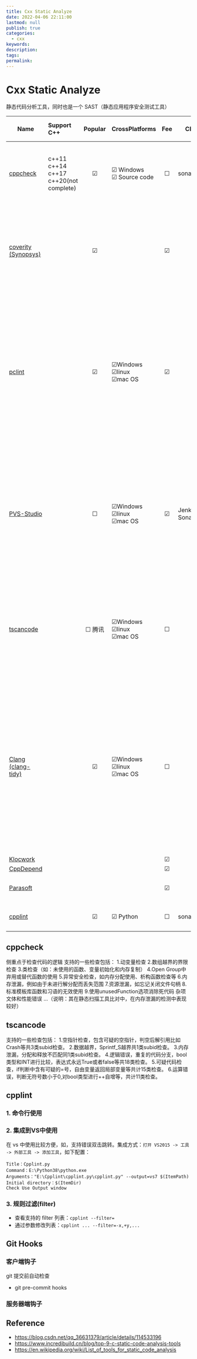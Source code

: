 ```yaml
---
title: Cxx Static Analyze
date: 2022-04-06 22:11:00
lastmod: null
publish: true
categories: 
  - cxx
keywords: 
description:
tags: 
permalink:
---
```


# Cxx Static Analyze 
静态代码分析工具，同时也是一个 SAST（静态应用程序安全测试工具）

Name | Support C++ | Popular | CrossPlatforms | Fee | CI/CD | Customize and Extend | Features |
--- | :- | :-: | --- | :-: | --- | :-: | --- | 
[cppcheck](https://cppcheck.sourceforge.io/) | c++11<br>c++14<br>c++17<br>c++20(not complete) | &#9745; | &#9745; Windows<br>&#9745; Source code | &#9744; | sonar-cxx | &#9745; | *其在静态扫描工具比对中，在内存泄漏的检测中表现较好* |
[coverity (Synopsys)](https://scan.coverity.com/) | | &#9745; | | &#9745; | | &#9744; | 在准确性、规则覆盖上较其他单项静态扫描工具有优势。<br> 不联网情况下, 漏报率较高
[pclint](https://www.gimpel.com/) | | &#9745; | &#9745;Windows<br>&#9745;linux<br>&#9745;mac OS | &#9745; | | &#9744; | 1. 在主流静态代码扫描工具对比中，其规则总数是最多的，扫描效率亦较高<br>2. 但在准确率上面，较其他工具要低，对这方面有严格要求的话，慎用
[PVS-Studio](https://pvs-studio.com/en/pvs-studio/) | | &#9744; | &#9745;Windows<br>&#9745;linux<br>&#9745;mac OS | &#9745; | Jenkins<br>SonarQube | &#9744; | 与 Visual Studio 2010-2019 简单无缝集成<br>专长是深度检测，挖掘一般注意不到的隐藏 bug，如打字错误、复制粘贴错误<br>
[tscancode](https://github.com/Tencent/TscanCode) | | &#9744; 腾讯 | &#9745;Windows<br>&#9745;linux<br>&#9745;mac OS | &#9744; | | &#9745; | 在准确率和扫描速率上较其他静态扫描工具有优势<br>但其实腾讯内部自研，规则项还是较少。
[Clang (clang-tidy)](https://clang.llvm.org/extra/clang-tidy/) | | &#9745; | &#9745;Windows<br>&#9745;linux<br>&#9745;mac OS | &#9744; | | &#9745; | Clang 是一个开放源代码编译器，它包括一个静态分析器<br>可扩展为 clang-tidy，用于诊断和修复典型的编程错误，如样式违规、界面错误或通过静态分析推导出的BUG
[Klocwork ](https://www.perforce.com/products/klocwork) | | | | &#9745; | | &#9745; |
[CppDepend](https://www.cppdepend.com/) | | | | &#9745; | | &#9744; |
[Parasoft ](https://www.parasoft.com/products/parasoft-c-ctest/) | | | | &#9745; | | &#9744; | 主要面向企业和嵌入式
[cpplint](https://github.com/cpplint/cpplint) | | &#9745; | &#9745; Python | &#9744; | sonar-cxx | &#9745; | 侧重于[代码风格检查](https://google.github.io/styleguide/cppguide.html)

## cppcheck
侧重点于检查代码的逻辑
支持的一些检查包括：
 1.动变量检查
 2.数组越界的界限检查
 3.类检查（如：未使用的函数、变量初始化和内存复制）
 4.Open Group中弃用或替代函数的使用
 5.异常安全检查，如内存分配使用、析构函数检查等
 6.内存泄漏，例如由于未进行解分配而丢失范围
 7.资源泄漏，如忘记关闭文件句柄
 8.标准模板库函数和习语的无效使用
 9.使用unusedFunction选项消除死代码 杂项文体和性能错误
 ...（说明：其在静态扫描工具比对中，在内存泄漏的检测中表现较好）
 
 ## tscancode
 支持的一些检查包括：
1.空指针检查，包含可疑的空指针，判空后解引用比如Crash等共3类subid检查。
2.数据越界，Sprintf_S越界共1类subid检查。
3.内存泄漏，分配和释放不匹配同1类subid检查。
4.逻辑错误，重复的代码分支，bool类型和INT进行比较，表达式永远True或者false等共18类检查。
5.可疑代码检查，if判断中含有可疑的=号，自由变量返回局部变量等共计15类检查。
6.运算错误，判断无符号数小于0,对bool类型进行++自增等，共计11类检查。

## cpplint
### 1. 命令行使用
### 2. 集成到VS中使用
在 vs 中使用比较方便，如，支持错误双击跳转。集成方式：```打开 VS2015 -> 工具 -> 外部工具 -> 添加工具```，如下配置：
```
Title：Cpplint.py
Command：E:\Python38\python.exe
Arguments："E:\Cpplint\cpplint.py\cpplint.py" --output=vs7 $(ItemPath)
Initial directory：$(ItemDir)
Check Use Output window
```

### 3. 规则过滤(filter)
- 查看支持的 filter 列表：```cpplint --filter=```
- 通过参数修改列表：```cpplint ... --filter=-x,+y,...```


## Git Hooks
### 客户端钩子
git 提交前自动检查
- git pre-commit hooks 

### 服务器端钩子

## Reference
- https://blog.csdn.net/qq_36631379/article/details/114533196
- https://www.incredibuild.cn/blog/top-9-c-static-code-analysis-tools
- https://en.wikipedia.org/wiki/List_of_tools_for_static_code_analysis
